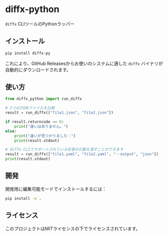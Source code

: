 # diffx-python

`diffx` CLIツールのPythonラッパー

## インストール

```bash
pip install diffx-py
```

これにより、GitHub Releasesからお使いのシステムに適した `diffx` バイナリが自動的にダウンロードされます。

## 使い方

```python
from diffx_python import run_diffx

# 2つのJSONファイルを比較
result = run_diffx(["file1.json", "file2.json"])

if result.returncode == 0:
    print("違いはありません。")
else:
    print("違いが見つかりました：")
    print(result.stdout)

# diffx CLIでサポートされている任意の引数を渡すことができます
result = run_diffx(["file1.yaml", "file2.yaml", "--output", "json"])
print(result.stdout)
```

## 開発

開発用に編集可能モードでインストールするには：

```bash
pip install -e .
```

## ライセンス

このプロジェクトはMITライセンスの下でライセンスされています。